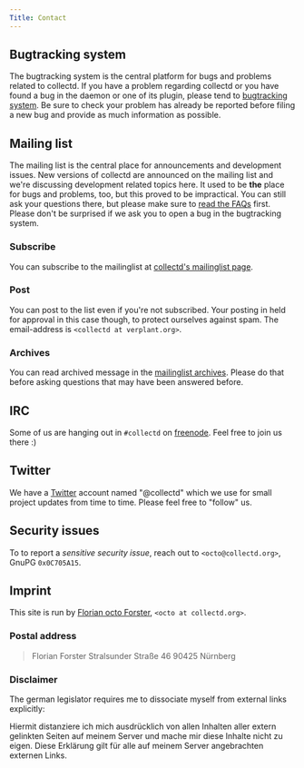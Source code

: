 ```yaml
---
Title: Contact
---
```


## Bugtracking system

<span class="summary">The bugtracking system is the central platform for bugs and problems related to collectd.</span>
If you have a problem regarding <span class="collectd">collectd</span> or you have found a bug in the daemon or one of
its plugin, please tend to [bugtracking system](https://github.com/collectd/collectd/issues). Be sure to check your
problem has already be reported before filing a new bug and provide as much information as possible.

## Mailing list

<span class="summary">The mailing list is the central place for announcements and development issues.</span> New
versions of <span class="collectd">collectd</span> are announced on the mailing list and we're discussing development
related topics here. It used to be **the** place for bugs and problems, too, but this proved to be impractical. You can
still ask your questions there, but please make sure to [read the FAQs](faq.html) first. Please don't be surprised if we
ask you to open a bug in the bugtracking system.

### Subscribe

You can subscribe to the mailinglist at [collectd's mailinglist page](http://mailman.verplant.org/listinfo/collectd).

### Post

You can post to the list even if you're not subscribed. Your posting in held for approval in this case though, to
protect ourselves against spam. The email-address is `<collectd at verplant.org>`.

### Archives

You can read archived message in the [mailinglist archives](http://mailman.verplant.org/pipermail/collectd/). Please do
that before asking questions that may have been answered before.

## IRC

Some of us are hanging out in `#collectd` on [freenode](http://freenode.net/). Feel free to join us there :)

## Twitter

We have a [Twitter](http://twitter.com/collectd) account named "@collectd" which we use for small project updates from
time to time.  Please feel free to "follow" us.

## Security issues

To to report a *sensitive security issue*, reach out to `<octo@collectd.org>`, GnuPG `0x0C705A15`.

## Imprint

This site is run by [Florian octo Forster](http://octo.it/), `<octo at collectd.org>`.

### Postal address

> Florian Forster
> Stralsunder Straße 46
> 90425 Nürnberg

### Disclaimer

The german legislator requires me to dissociate myself from external
links explicitly:

Hiermit distanziere ich mich ausdrücklich von allen Inhalten aller
extern gelinkten Seiten auf meinem Server und mache mir diese Inhalte
nicht zu eigen. Diese Erklärung gilt für alle auf meinem Server
angebrachten externen Links.
